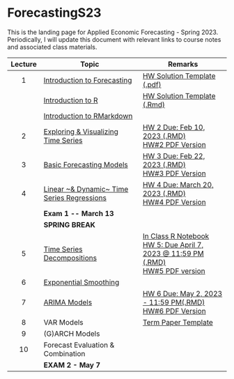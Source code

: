 # ForecastingS23
This is the landing page for Applied Economic Forecasting - Spring 2023. Periodically, I will update this document with relevant links to course notes and associated class materials.

| Lecture | Topic                                	                        |  Remarks                                	                        |
|:-----:	|-------------------------------------------                    | -------------------------------------------------			|
| 1    	  | [Introduction to Forecasting](2.Lectures/Lecture1/1.Intro_Time_Series.pdf)| [HW Solution Template (.pdf)](3.Homework/Solution_Template/Homework_Solution_Template.pdf)					|
|     	  | [Introduction to R](https://htmlpreview.github.io/?https://github.com/Shamar-Stewart/ForecastingS23/blob/main/2.Lectures/Lecture1/R_Introduction.nb.html) | [HW Solution Template (.Rmd)](3.Homework/Solution_Template/Homework_Solution_Template.Rmd) 					|
|     	  | [Introduction to RMarkdown](https://htmlpreview.github.io/?https://github.com/Shamar-Stewart/ForecastingS23/blob/main/2.Lectures/Lecture1/RMarkdown_Intro.html)                   | 					|
| 2    	  | [Exploring & Visualizing Time Series](2.Lectures/Lecture2/2-Visualizing-Time-Series.pdf)     	                    | [HW 2 Due: Feb 10, 2023 (.RMD)](3.Homework/HW2/AAEC_4984-AAEC_STAT-5484_HW2_S23.Rmd)<br>[HW#2 PDF Version](3.Homework/HW2/AAEC_4984-AAEC_STAT-5484_HW2_S23.pdf)		</br>			|
| 3   	  | [Basic Forecasting Models](2.Lectures/Lecture3/3.Evaluation_of_Basic_Forecasting_Models.pdf)                	                    | [HW 3 Due: Feb 22, 2023 (.RMD)](3.Homework/HW3/Homework3_S2023.Rmd)	<br>[HW#3 PDF Version](3.Homework/HW3/Homework3_S2023.pdf)		</br>					|
| 4    	  | [Linear ~& Dynamic~ Time Series Regressions](2.Lectures/Lecture4/4.Linear_and_Dynamic_Time_Series_Regressions.pdf)                       | [HW 4 Due: March 20, 2023 (.RMD)](3.Homework/HW4/Homework4_S2023.Rmd)	<br>[HW#4 PDF Version](3.Homework/HW4/Homework4_S2023.pdf)		</br>						|
|      	  | **Exam 1 -- March 13**              	                        | 					|
|     	  | **SPRING BREAK**                    	                        | 					|
| 5   	  | [Time Series Decompositions](2.Lectures/Lecture5/5.Time_Series_Decomposition.pdf)               	                    | [In Class R Notebook](https://htmlpreview.github.io/?https://github.com/Shamar-Stewart/ForecastingS23/blob/main/2.Lectures/Lecture5/Manual_Decomposition.nb.html)	<br> [HW 5: Due April 7, 2023 @ 11:59 PM (.RMD)](3.Homework/HW5/Homework5_S2023.Rmd)</br>	[HW#5 PDF version](3.Homework/HW5/Homework5_S2023.pdf)			|
| 6   	  | [Exponential Smoothing](2.Lectures/Lecture6/6.Moving_Averages_-_Exponential_Smoothing.pdf) 	                    | 					|
| 7   	  | [ARIMA Models](2.Lectures/Lecture7/7.ARIMA_Models.pdf)                            	                    | [HW 6 Due: May 2, 2023 - 11:59 PM(.RMD)](3.Homework/HW6/Homework6_S2023.Rmd)	<br>[HW#6 PDF Version](3.Homework/HW6/Homework6_S2023.pdf)		</br> 					|
| 8   	  | VAR Models                              	                    | [Term Paper Template](5.Term_Paper_Template)					|
| 9   	  | (G)ARCH Models                          	                    | 					|
| 10   	  | Forecast Evaluation & Combination        	                    | 					|
|      	  | **EXAM 2 - May 7**                  	                        | 					|


